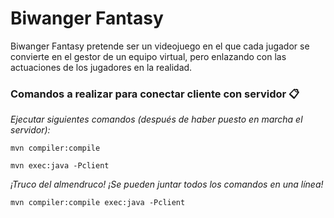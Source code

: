 # Biwanger Fantasy

Biwanger Fantasy pretende ser un videojuego en el que cada jugador se convierte en el gestor
de un equipo virtual, pero enlazando con las actuaciones de los jugadores en la realidad.

### Comandos a realizar para conectar cliente con servidor 📋

_Ejecutar siguientes comandos (después de haber puesto en marcha el servidor):_

```
mvn compiler:compile
```

```
mvn exec:java -Pclient
```
_*¡Truco del almendruco!* ¡Se pueden juntar todos los comandos en una línea!_

```
mvn compiler:compile exec:java -Pclient
```